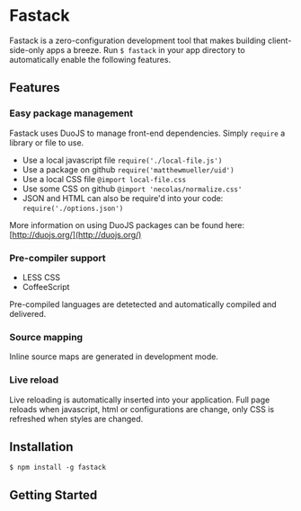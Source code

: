 # Fastack
Fastack is a zero-configuration development tool that makes building client-side-only apps a breeze. Run `$ fastack` in your app directory to automatically enable the following features.

## Features
### Easy package management
Fastack uses DuoJS to manage front-end dependencies. Simply `require` a library or file to use.

- Use a local javascript file `require('./local-file.js')`
- Use a package on github `require('matthewmueller/uid')`
- Use a local CSS file  `@import local-file.css`
- Use some CSS on github `@import 'necolas/normalize.css'`
- JSON and HTML can also be require'd into your code: `require('./options.json')`

More information on using DuoJS packages can be found here: [http://duojs.org/](http://duojs.org/)

### Pre-compiler support
- LESS CSS
- CoffeeScript

Pre-compiled languages are detetected and automatically compiled and delivered.

### Source mapping
Inline source maps are generated in development mode.

### Live reload
Live reloading is automatically inserted into your application. Full page reloads when javascript, html or configurations are change, only CSS is refreshed when styles are changed.


## Installation
```
$ npm install -g fastack
```

## Getting Started
